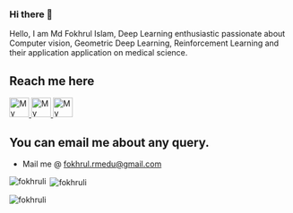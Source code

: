 ### Hi there 👋
Hello, I am Md Fokhrul Islam, Deep Learning enthusiastic passionate about Computer vision, Geometric Deep Learning, Reinforcement Learning and their application application on medical science.

<!--
**fokhruli/fokhruli** is a ✨ _special_ ✨ repository because its `README.md` (this file) appears on your GitHub profile.

Here are some ideas to get you started:

- 🔭 I’m currently working on ...
- 🌱 I’m currently learning ...
- 👯 I’m looking to collaborate on ...
- 🤔 I’m looking for help with ...
- 💬 Ask me about ...
- 📫 How to reach me: ...
- 😄 Pronouns: ...
- ⚡ Fun fact: ...
-->
## Reach me here
<a href="https://twitter.com/fokhrul_i" target="_blank">
  <img src="https://github.com/fokhruli/fokhruli/blob/main/twitter.svg?raw=true" alt="My Twitter Profile" height="35" width="35">
</a>
<!--<a href="https://medium.com/@buabajerry" target="_blank">
  <img src="https://github.com/buabaj/buabaj/blob/master/medium.svg?raw=true" alt="My Medium Profile" height="35" width="35">
</a>-->
<a href="https://www.linkedin.com/in/fokhrul-islam/" target="_blank">
  <img src="https://github.com/fokhruli/fokhruli/blob/main/linkedin.svg?raw=true" alt="My LinkedIn Profile" height="35" width="35">
</a>
<a href="https://www.facebook.com/FOKHRUL.DU" target="_blank">
  <img src="https://github.com/fokhruli/fokhruli/blob/main/facebook.svg?raw=true" alt="My Facebook Profile" height="35" width="35">
</a>


## You can email me about any query.
* Mail me @ [fokhrul.rmedu@gmail.com](mailto:fokhrul.rmedu@gmail.com)

<p><img align="left" src="https://github-readme-stats.vercel.app/api/top-langs?username=fokhrul.rmedu@gmail.com&show_icons=true&locale=en&layout=compact" alt="fokhruli" /></p>

<p>&nbsp;<img align="center" src="https://github-readme-stats.vercel.app/api?username=fokhruli&show_icons=true&locale=en" alt="fokhruli" /></p>

<p><img align="center" src="https://github-readme-streak-stats.herokuapp.com/?user=fokhruli&" alt="fokhruli" /></p>
